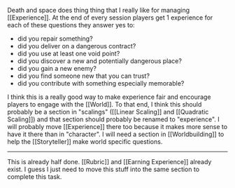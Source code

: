 Death and space does thing thing that I really like for managing [[Experience]]. At the end of every session players get 1 experience for each of these questions they answer yes to:
- did you repair something?
- did you deliver on a dangerous contract?
- did you use at least one void point?
- did you discover a new and potentially dangerous place?
- did you gain a new enemy?
- did you find someone new that you can trust?
- did you contribute with something especially memorable?

I think this is a really good way to make experience fair and encourage players to engage with the [[World]]. To that end, I think this should probably be a section in "scalings" ([[Linear Scaling]] and [[Quadratic Scaling]]) and that section should probably be renamed to "experience". I will probably move [[Experience]] there too because it makes more sense to have it there than in "character". I will need a section in [[Worldbuilding]] to help the [[Storyteller]] make world specific questions.

---

This is already half done. [[Rubric]] and [[Earning Experience]] already exist. I guess I just need to move this stuff into the same section to complete this task.